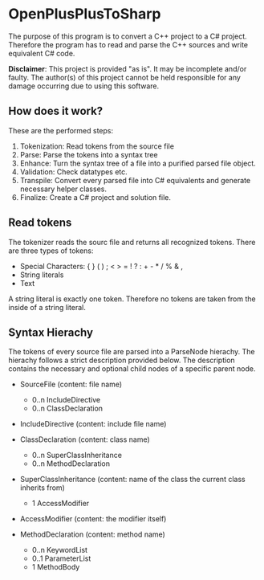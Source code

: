 OpenPlusPlusToSharp
===================

The purpose of this program is to convert a C++ project to a C# project.
Therefore the program has to read and parse the C++ sources and write equivalent C# code.

**Disclaimer**: This project is provided "as is". It may be incomplete and/or faulty. The author(s) of this project cannot be held responsible for any damage occurring due to using this software.

How does it work?
-----------------

These are the performed steps:

1. Tokenization: Read tokens from the source file
2. Parse: Parse the tokens into a syntax tree
3. Enhance: Turn the syntax tree of a file into a purified parsed file object.
4. Validation: Check datatypes etc.
5. Transpile: Convert every parsed file into C# equivalents and generate necessary helper classes.
6. Finalize: Create a C# project and solution file.

Read tokens
-----------

The tokenizer reads the sourc file and returns all recognized tokens.
There are three types of tokens:

- Special Characters: { } ( ) ;  < > = ! ? : + - * / % & ,
- String literals
- Text

A string literal is exactly one token. Therefore no tokens are taken from the inside of a string literal.

Syntax Hierachy
---------------

The tokens of every source file are parsed into a ParseNode hierachy.
The hierachy follows a strict description provided below.
The description contains the necessary and optional child nodes of a specific parent node.

- SourceFile (content: file name)
	- 0..n IncludeDirective
	- 0..n ClassDeclaration
	
- IncludeDirective (content: include file name)
	
- ClassDeclaration (content: class name)
	- 0..n SuperClassInheritance
	- 0..n MethodDeclaration
	
- SuperClassInheritance (content: name of the class the current class inherits from)
	- 1 AccessModifier
	
- AccessModifier (content: the modifier itself)
	
- MethodDeclaration (content: method name)
	- 0..n KeywordList
	- 0..1 ParameterList
	- 1 MethodBody